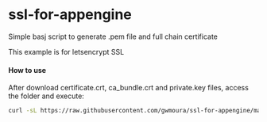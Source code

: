 # ssl-for-appengine
Simple basj script to generate .pem file and full chain certificate

This example is for letsencrypt SSL

#### How to use

After download certificate.crt, ca_bundle.crt and private.key files, access the folder and execute: 

```bash
curl -sL https://raw.githubusercontent.com/gwmoura/ssl-for-appengine/master/appenginessl.sh | sh
```
